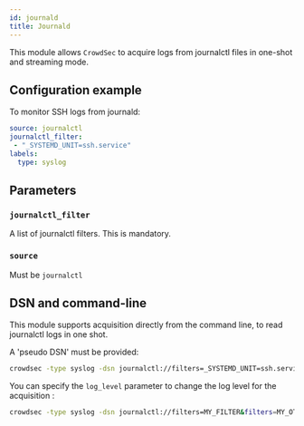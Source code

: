 ```yaml
---
id: journald
title: Journald
---
```



This module allows `CrowdSec` to acquire logs from journalctl files in one-shot and streaming mode.

## Configuration example

To monitor SSH logs from journald:

```yaml
source: journalctl
journalctl_filter:
 - "_SYSTEMD_UNIT=ssh.service"
labels:
  type: syslog
```

## Parameters

### `journalctl_filter`

A list of journalctl filters. This is mandatory.

### `source`

Must be `journalctl`


## DSN and command-line

This module supports acquisition directly from the command line, to read journalctl logs in one shot.

A 'pseudo DSN' must be provided:

```bash
crowdsec -type syslog -dsn journalctl://filters=_SYSTEMD_UNIT=ssh.service&filters=_UID=42
```

You can specify the `log_level` parameter to change the log level for the acquisition :

```bash
crowdsec -type syslog -dsn journalctl://filters=MY_FILTER&filters=MY_OTHER_FILTER&log_level=debug
```
